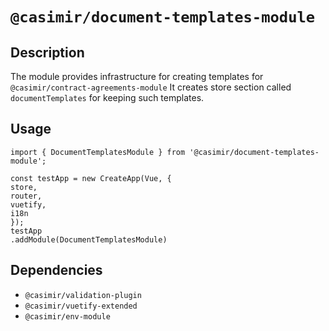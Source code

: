 # `@casimir/document-templates-module`

## Description

The module provides infrastructure for creating templates for `@casimir/contract-agreements-module`
It creates store section called `documentTemplates` for keeping such templates.


## Usage
```
import { DocumentTemplatesModule } from '@casimir/document-templates-module';
```
```
const testApp = new CreateApp(Vue, {
store,
router,
vuetify,
i18n
});
testApp
.addModule(DocumentTemplatesModule)
```

## Dependencies

* `@casimir/validation-plugin`
* `@casimir/vuetify-extended`
* `@casimir/env-module`
